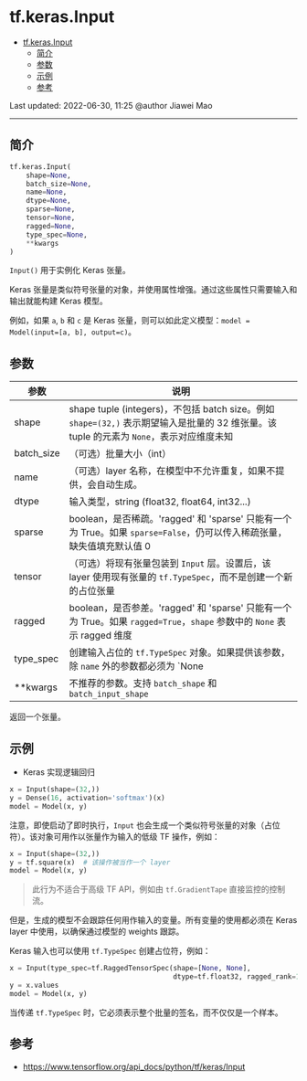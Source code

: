 # tf.keras.Input

- [tf.keras.Input](#tfkerasinput)
  - [简介](#简介)
  - [参数](#参数)
  - [示例](#示例)
  - [参考](#参考)

Last updated: 2022-06-30, 11:25
@author Jiawei Mao
****

## 简介

```python
tf.keras.Input(
    shape=None,
    batch_size=None,
    name=None,
    dtype=None,
    sparse=None,
    tensor=None,
    ragged=None,
    type_spec=None,
    **kwargs
)
```

`Input()` 用于实例化 Keras 张量。

Keras 张量是类似符号张量的对象，并使用属性增强。通过这些属性只需要输入和输出就能构建 Keras 模型。

例如，如果 `a`, `b` 和 `c` 是 Keras 张量，则可以如此定义模型：`model = Model(input=[a, b], output=c)`。

## 参数

| 参数  | 说明  |
|---|---|
|shape|shape tuple (integers)，不包括 batch size。例如 `shape=(32,)` 表示期望输入是批量的 32 维张量。该 tuple 的元素为 `None`，表示对应维度未知|
|batch_size|（可选）批量大小（int）|
|name|（可选）layer 名称，在模型中不允许重复，如果不提供，会自动生成。|
|dtype|输入类型，string (float32, float64, int32...)|
|sparse|boolean，是否稀疏。'ragged' 和 'sparse' 只能有一个为 True。如果 `sparse=False`，仍可以传入稀疏张量，缺失值填充默认值 0|
|tensor|（可选）将现有张量包装到 `Input` 层。设置后，该 layer 使用现有张量的 `tf.TypeSpec`，而不是创建一个新的占位张量|
|ragged|boolean，是否参差。'ragged' 和 'sparse' 只能有一个为 True。如果 `ragged=True`，`shape` 参数中的 `None` 表示 ragged 维度|
|type_spec|创建输入占位的 `tf.TypeSpec` 对象。如果提供该参数，除 `name` 外的参数都必须为 `None|
|**kwargs|不推荐的参数。支持 `batch_shape` 和 `batch_input_shape`|

返回一个张量。

## 示例

- Keras 实现逻辑回归

```python
x = Input(shape=(32,))
y = Dense(16, activation='softmax')(x)
model = Model(x, y)
```

注意，即使启动了即时执行，`Input` 也会生成一个类似符号张量的对象（占位符）。该对象可用作以张量作为输入的低级 TF 操作，例如：

```python
x = Input(shape=(32,))
y = tf.square(x)  # 该操作被当作一个 layer
model = Model(x, y)
```

> 此行为不适合于高级 TF API，例如由 `tf.GradientTape` 直接监控的控制流。

但是，生成的模型不会跟踪任何用作输入的变量。所有变量的使用都必须在 Keras layer 中使用，以确保通过模型的 weights 跟踪。

Keras 输入也可以使用 `tf.TypeSpec` 创建占位符，例如：

```python
x = Input(type_spec=tf.RaggedTensorSpec(shape=[None, None],
                                        dtype=tf.float32, ragged_rank=1))
y = x.values
model = Model(x, y)
```

当传递 `tf.TypeSpec` 时，它必须表示整个批量的签名，而不仅仅是一个样本。

## 参考

- https://www.tensorflow.org/api_docs/python/tf/keras/Input
